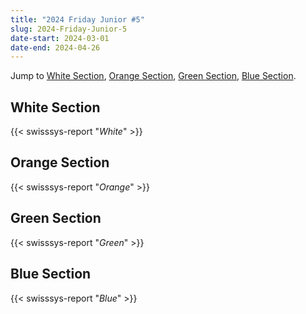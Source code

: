 ```yaml
---
title: "2024 Friday Junior #5"
slug: 2024-Friday-Junior-5
date-start: 2024-03-01
date-end: 2024-04-26
---
```


Jump to [White Section](#white-section),
[Orange Section](#orange-section),
[Green Section](#green-section),
[Blue Section](#blue-section).

## White Section
{{< swisssys-report "*White*" >}}

## Orange Section
{{< swisssys-report "*Orange*" >}}

## Green Section
{{< swisssys-report "*Green*" >}}

## Blue Section
{{< swisssys-report "*Blue*" >}}

    